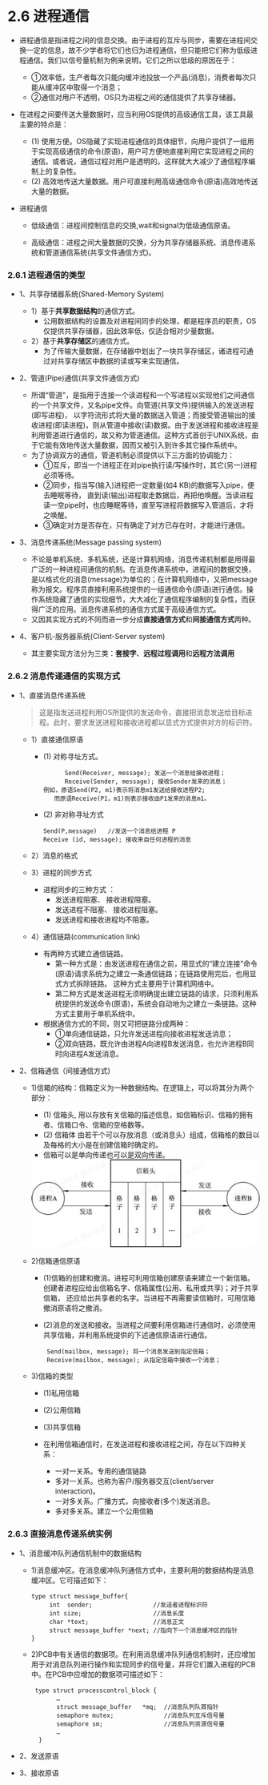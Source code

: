 # 2.6 进程通信

* 进程通信是指进程之间的信息交换。由于进程的互斥与同步，需要在进程间交换一定的信息，故不少学者将它们也归为进程通信，但只能把它们称为低级进程通信。我们以信号量机制为例来说明，它们之所以低级的原因在于：
  * ①效率低，生产者每次只能向缓冲池投放一个产品(消息)，消费者每次只能从缓冲区中取得一个消息；
  * ②通信对用户不透明，OS只为进程之间的通信提供了共享存储器。
  
* 在进程之间要传送大量数据时，应当利用OS提供的高级通信工具，该工具最主要的特点是：
  * (1) 使用方便。OS隐藏了实现进程通信的具体细节，向用户提供了一组用于实现高级通信的命令(原语)，用户可方便地直接利用它实现进程之间的通信。或者说，通信过程对用户是透明的。这样就大大减少了通信程序编制上的复杂性。
  * (2) 高效地传送大量数据。用户可直接利用高级通信命令(原语)高效地传送大量的数据。

* 进程通信
  * 低级通信：进程间控制信息的交换,wait和signal为低级通信原语。
  
  * 高级通信：进程之间大量数据的交换，分为共享存储器系统、消息传递系统和管道通信系统(共享文件通信方式)。

### 2.6.1 进程通信的类型 

* 1、共享存储器系统(Shared-Memory System) 
  * 1）基于**共享数据结构**的通信方式。
       * 公用数据结构的设置及对进程间同步的处理，都是程序员的职责，OS仅提供共享存储器，因此效率低，仅适合相对少量数据。
  * 2）基于**共享存储区**的通信方式。 
       * 为了传输大量数据，在存储器中划出了一块共享存储区，诸进程可通过对共享存储区中数据的读或写来实现通信。

* 2、管道(Pipe)通信(共享文件通信方式)
  * 所谓“管道”，是指用于连接一个读进程和一个写进程以实现他们之间通信的一个共享文件，又名pipe文件。向管道(共享文件)提供输入的发送进程(即写进程)， 以字符流形式将大量的数据送入管道；而接受管道输出的接收进程(即读进程)，则从管道中接收(读)数据。由于发送进程和接收进程是利用管道进行通信的，故又称为管道通信。这种方式首创于UNIX系统，由于它能有效地传送大量数据，因而又被引入到许多其它操作系统中。 
  * 为了协调双方的通信，管道机制必须提供以下三方面的协调能力：
    * ①互斥，即当一个进程正在对pipe执行读/写操作时，其它(另一)进程必须等待。
    * ②同步，指当写(输入)进程把一定数量(如4 KB)的数据写入pipe，便去睡眠等待， 直到读(输出)进程取走数据后，再把他唤醒。当读进程读一空pipe时，也应睡眠等待，直至写进程将数据写入管道后，才将之唤醒。
    * ③确定对方是否存在，只有确定了对方已存在时，才能进行通信。 

* 3、消息传递系统(Message passing system)
  * 不论是单机系统、多机系统，还是计算机网络，消息传递机制都是用得最广泛的一种进程间通信的机制。在消息传递系统中，进程间的数据交换，是以格式化的消息(message)为单位的；在计算机网络中，又把message称为报文。程序员直接利用系统提供的一组通信命令(原语)进行通信。操作系统隐藏了通信的实现细节，大大减化了通信程序编制的复杂性，而获得广泛的应用。消息传递系统的通信方式属于高级通信方式。
  * 又因其实现方式的不同而进一步分成**直接通信方式**和**间接通信方式**两种。 

* 4、客户机-服务器系统(Client-Server system)
  * 其主要实现方法分为三类：**套接字**、**远程过程调用**和**远程方法调用**

### 2.6.2 消息传递通信的实现方式

* 1、直接消息传递系统
    
    >这是指发送进程利用OS所提供的发送命令，直接把消息发送给目标进程。此时，要求发送进程和接收进程都以显式方式提供对方的标识符。
    
  * 1）直接通信原语
  
       * (1) 对称寻址方式。
        
                   Send(Receiver, message); 发送一个消息给接收进程；
                   Receive(Sender, message); 接收Sender发来的消息；
             例如，原语Send(P2, m1)表示将消息m1发送给接收进程P2; 
                而原语Receive(P1，m1)则表示接收由P1发来的消息m1。 

       * (2) 非对称寻址方式

             Send(P,message)   //发送一个消息给进程 P     
             Receive (id, message); 接收来自任何进程的消息 

  * 2）消息的格式 
  * 3）进程的同步方式
      *  进程同步的三种方式 ：
          * 发送进程阻塞、 接收进程阻塞。
          * 发送进程不阻塞、 接收进程阻塞。 
          * 发送进程和接收进程均不阻塞。
  * 4）通信链路(communication link)
     * 有两种方式建立通信链路。
        * 第一种方式是：由发送进程在通信之前，用显式的“建立连接”命令(原语)请求系统为之建立一条通信链路；在链路使用完后，也用显式方式拆除链路。 这种方式主要用于计算机网络中。
        * 第二种方式是发送进程无须明确提出建立链路的请求，只须利用系统提供的发送命令(原语)，系统会自动地为之建立一条链路。这种方式主要用于单机系统中。 
      * 根据通信方式的不同，则又可把链路分成两种：
        * ①单向通信链路，只允许发送进程向接收进程发送消息； 
        * ②双向链路，既允许由进程A向进程B发送消息，也允许进程B同时向进程A发送消息。 

* 2、信箱通信（间接通信方式) 

  * 1)信箱的结构：信箱定义为一种数据结构。在逻辑上，可以将其分为两个部分：
    * (1) 信箱头, 用以存放有关信箱的描述信息，如信箱标识、信箱的拥有者、信箱口令、信箱的空格数等。
    * (2) 信箱体   由若干个可以存放消息（或消息头）组成，信箱格的数目以及每格的大小是在创建信箱时确定的。
    * 信箱可以是单向传递也可以是双向传递。
    
    <div align="center"><img src="./img/信箱的结构.jpg"></div>

  * 2)信箱通信原语
    * (1)信箱的创建和撤消。进程可利用信箱创建原语来建立一个新信箱。创建者进程应给出信箱名字、信箱属性(公用、私用或共享)；对于共享信箱， 还应给出共享者的名字。当进程不再需要读信箱时，可用信箱撤消原语将之撤消。
    * (2)消息的发送和接收。当进程之间要利用信箱进行通信时，必须使用共享信箱，并利用系统提供的下述通信原语进行通信。
         
           Send(mailbox, message); 将一个消息发送到指定信箱；
           Receive(mailbox, message); 从指定信箱中接收一个消息； 

  * 3)信箱的类型
    * (1)私用信箱
    * (2)公用信箱
    * (3)共享信箱

    * 在利用信箱通信时，在发送进程和接收进程之间，存在以下四种关系：
       * 一对一关系。专用的通信链路
       * 多对一关系。也称为客户/服务器交互(client/server interaction)。
       * 一对多关系。广播方式，向接收者(多个)发送消息。
       * 多对多关系。建立一个公用信箱

### 2.6.3  直接消息传递系统实例

* 1、消息缓冲队列通信机制中的数据结构
   * 1)消息缓冲区。在消息缓冲队列通信方式中，主要利用的数据结构是消息缓冲区。它可描述如下：
   
         type struct message_buffer{
              int  sender;                 //发送者进程标识符
              int size;                    //消息长度
              char *text;                  //消息正文
              struct message_buffer *next; //指向下一个消息缓冲区的指针
         }

  * 2)PCB中有关通信的数据项。在利用消息缓冲队列通信机制时，还应增加用于对消息队列进行操作和实现同步的信号量，并将它们置入进程的PCB中。在PCB中应增加的数据项可描述如下：
  
         type struct processcontrol_block {
               …
               struct message_buffer   *mq;  //消息队列队首指针
               semaphore mutex;              //消息队列互斥信号量
               semaphore sm;                 //消息队列资源信号量
               …
          }

* 2、发送原语

* 3、接收原语 

























